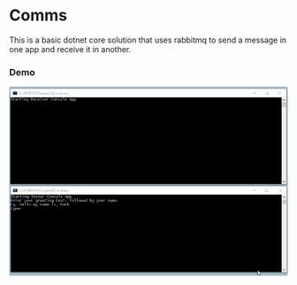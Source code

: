 # Comms

This is a basic dotnet core solution that uses rabbitmq to send a message in one app and receive it in another.

### Demo

![alt text](https://raw.githubusercontent.com/meshanator/Comms/master/demo1.gif "demo")
